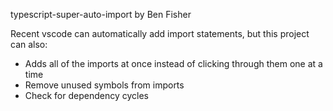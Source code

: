 typescript-super-auto-import
by Ben Fisher

Recent vscode can automatically add import statements, but this project can also:
- Adds all of the imports at once instead of clicking through them one at a time
- Remove unused symbols from imports
- Check for dependency cycles


